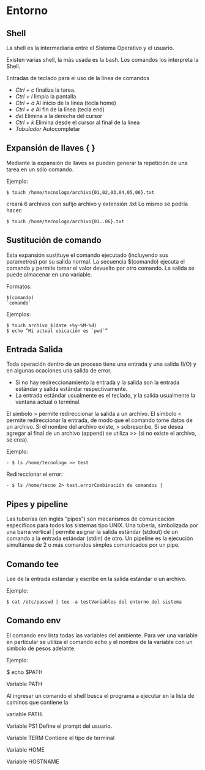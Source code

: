 # Entorno

## Shell

La shell es la intermediaria entre el Sistema Operativo y el usuario.

Existen varias shell, la más usada es la bash. Los comandos los interpreta la Shell.

Entradas de teclado para el uso de la línea de comandos

- *Ctrl + c* finaliza la tarea.
- *Ctrl + l* limpia la pantalla
- *Ctrl + a* Al inicio de la línea (tecla home)
- *Ctrl + e* Al fin de la línea (tecla end)
- *del* Elimina a la derecha del cursor
- *Ctrl + k* Elimina desde el cursor al final de la línea
- *Tabulador* Autocompletar

## Expansión de llaves { }

Mediante la expansión de llaves se pueden generar la repetición de una tarea en un sólo comando.

Ejemplo:

    $ touch /home/tecnologo/archivo{01,02,03,04,05,06}.txt

creará 6 archivos con sufijo archivo y extensión .txt
Lo mismo se podría hacer: 

    $ touch /home/tecnologo/archivo{01..06}.txt

## Sustitución de comando

Esta expansión sustituye el comando ejecutado (incluyendo sus parametros) por su salida normal. La secuencia $(comando) ejecuta el comando y permite tomar el valor devuelto por otro comando. La salida se puede almacenar en una variable.

Formatos:

    $(comando)
    `comando`

Ejemplos:

    $ touch archivo_$(date +%y-%M-%d)
    $ echo “Mi actual ubicación es `pwd`”

## Entrada Salida

Toda operación dentro de un proceso tiene una entrada y una salida (I/O) y en algunas ocaciones una salida de error.

- Si no hay redireccionamiento la entrada y la salida son la entrada estándar y salida estándar respectivamente.
- La entrada estándar usualmente es el teclado, y la salida usualmente la ventana actual o terminal.

El símbolo > permite redireccionar la salida a un archivo.
El símbolo < permite redireccionar la entrada, de modo que el comando tome datos de un archivo.
Si el nombre del archivo existe, > sobrescribe.
Si se desea agregar al final de un archivo (append) se utiliza >> (si no existe el archivo, se crea).

Ejemplo:

    - $ ls /home/tecnologo >> test

Redireccionar el error:

    - $ ls /home/tecno 2> test.errorCombinación de comandos |

## Pipes y pipeline

Las tuberías (en inglés “pipes”) son mecanismos de comunicación específicos para todos los sistemas tipo UNIX. Una tubería, simbolizada por una barra vertical | permite asignar la salida estándar (stdout) de un comando a la entrada estándar (stdin) de otro.
Un pipeline es la ejecución simultánea de 2 o más comandos simples comunicados por un pipe.

## Comando tee

Lee de la entrada estándar y escribe en la salida estándar o un archivo.

Ejemplo:

    $ cat /etc/passwd | tee -a testVariables del entorno del sistema

## Comando env

El comando env lista todas las variables del ambiente.
Para ver una variable en particular se utiliza el comando echo y el nombre de la variable con un simbolo de pesos adelante.

Ejemplo:

$ echo $PATH

Variable PATH

Al ingresar un comando el shell busca el programa a ejecutar en la lista de caminos que contiene la

variable PATH.

Variable PS1
Define el prompt del usuario.

Variable TERM
Contiene el tipo de terminal

Variable HOME

Variable HOSTNAME